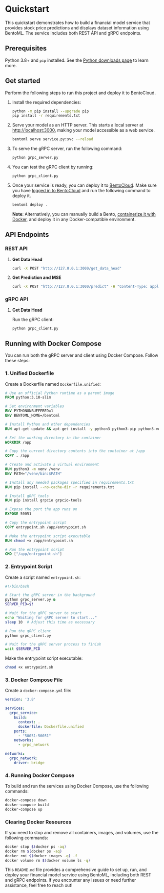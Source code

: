 
# Quickstart

This quickstart demonstrates how to build a financial model service that provides stock price predictions and displays dataset information using BentoML. The service includes both REST API and gRPC endpoints.

## Prerequisites

Python 3.8+ and `pip` installed. See the [Python downloads page](https://www.python.org/downloads/) to learn more.

## Get started

Perform the following steps to run this project and deploy it to BentoCloud.

1. Install the required dependencies:

   ```bash
   python -m pip install --upgrade pip
   pip install -r requirements.txt
   ```

2. Serve your model as an HTTP server. This starts a local server at [http://localhost:3000](http://localhost:3000/), making your model accessible as a web service.

   ```bash
   bentoml serve service.py:svc --reload
   ```

3. To serve the gRPC server, run the following command:

   ```bash
   python grpc_server.py
   ```

4. You can test the gRPC client by running:

   ```bash
   python grpc_client.py
   ```

5. Once your service is ready, you can deploy it to [BentoCloud](https://www.bentoml.com/cloud). Make sure you have [logged in to BentoCloud](https://docs.bentoml.com/en/latest/bentocloud/how-tos/manage-access-token.html) and run the following command to deploy it.

   ```bash
   bentoml deploy .
   ```

   **Note**: Alternatively, you can manually build a Bento, [containerize it with Docker](https://docs.bentoml.com/en/latest/guides/containerization.html), and deploy it in any Docker-compatible environment.

## API Endpoints

### REST API

1. **Get Data Head**

   ```bash
   curl -X POST "http://127.0.0.1:3000/get_data_head"
   ```

2. **Get Prediction and MSE**

   ```bash
   curl -X POST "http://127.0.0.1:3000/predict" -H "Content-Type: application/json" -d '{}'
   ```

### gRPC API

1. **Get Data Head**

   Run the gRPC client:

   ```bash
   python grpc_client.py
   ```

## Running with Docker Compose

You can run both the gRPC server and client using Docker Compose. Follow these steps:

### 1. Unified Dockerfile

Create a Dockerfile named `Dockerfile.unified`:

```dockerfile
# Use an official Python runtime as a parent image
FROM python:3.10-slim

# Set environment variables
ENV PYTHONUNBUFFERED=1
ENV BENTOML_HOME=/bentoml

# Install Python and other dependencies
RUN apt-get update && apt-get install -y python3 python3-pip python3-venv curl && apt-get clean

# Set the working directory in the container
WORKDIR /app

# Copy the current directory contents into the container at /app
COPY . /app

# Create and activate a virtual environment
RUN python3 -m venv /venv
ENV PATH="/venv/bin:$PATH"

# Install any needed packages specified in requirements.txt
RUN pip install --no-cache-dir -r requirements.txt

# Install gRPC tools
RUN pip install grpcio grpcio-tools

# Expose the port the app runs on
EXPOSE 50051

# Copy the entrypoint script
COPY entrypoint.sh /app/entrypoint.sh

# Make the entrypoint script executable
RUN chmod +x /app/entrypoint.sh

# Run the entrypoint script
CMD ["/app/entrypoint.sh"]
```

### 2. Entrypoint Script

Create a script named `entrypoint.sh`:

```bash
#!/bin/bash

# Start the gRPC server in the background
python grpc_server.py &
SERVER_PID=$!

# Wait for the gRPC server to start
echo "Waiting for gRPC server to start..."
sleep 10  # Adjust this time as necessary

# Run the gRPC client
python grpc_client.py

# Wait for the gRPC server process to finish
wait $SERVER_PID
```

Make the entrypoint script executable:

```bash
chmod +x entrypoint.sh
```

### 3. Docker Compose File

Create a `docker-compose.yml` file:

```yaml
version: '3.8'

services:
  grpc_service:
    build:
      context: .
      dockerfile: Dockerfile.unified
    ports:
      - "50051:50051"
    networks:
      - grpc_network

networks:
  grpc_network:
    driver: bridge
```

### 4. Running Docker Compose

To build and run the services using Docker Compose, use the following commands:

```bash
docker-compose down
docker-compose build
docker-compose up
```

### Clearing Docker Resources

If you need to stop and remove all containers, images, and volumes, use the following commands:

```bash
docker stop $(docker ps -aq)
docker rm $(docker ps -aq)
docker rmi $(docker images -q) -f
docker volume rm $(docker volume ls -q)
```

This `README.md` file provides a comprehensive guide to set up, run, and deploy your financial model service using BentoML, including both REST and gRPC endpoints. If you encounter any issues or need further assistance, feel free to reach out!
